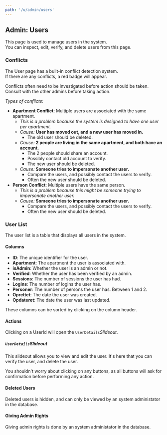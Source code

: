 ```yaml
---
path: '/u/admin/users'
---
```


## Admin: Users
This page is used to manage users in the system.   
You can inspect, edit, verify, and delete users from this page.

### Conflicts
The User page has a built-in conflict detection system.  
If there are any conflicts, a red badge will appear.

Conflicts often need to be investigated before action should be taken.  
Consult with the other admins before taking action.

*Types of conflicts:*
- **Apartment Conflict**: Multiple users are associated with the same apartment.
    - *This is a problem because the system is designed to have one user per apartment.*
    - *Cause:* **User has moved out, and a new user has moved in.**
        - The old user should be deleted.
    - *Cause:* **2 people are living in the same apartment, and both have an account.**
        - The 2 people should share an account.
        - Possibly contact old account to verify.
        - The new user should be deleted.
    - *Cause:* **Someone tries to impersonate another user.**
        - Compare the users, and possibly contact the users to verify.
        - Often the new user should be deleted.
- **Person Conflict**: Multiple users have the same person.
    - *This is a problem because this might be someone trying to impersonate another user.*
    - *Cause:* **Someone tries to impersonate another user.**
        - Compare the users, and possibly contact the users to verify.
        - Often the new user should be deleted.

### User List
The user list is a table that displays all users in the system.

#### Columns
- **ID**: The unique identifier for the user.
- **Apartment**: The apartment the user is associated with.
- **isAdmin**: Whether the user is an admin or not.
- **Verified**: Whether the user has been verified by an admin.
- **Sessions**: The number of sessions the user has had.
- **Logins**: The number of logins the user has.
- **Personer**: The number of persons the user has. Between 1 and 2.
- **Oprettet**: The date the user was created.
- **Opdateret**: The date the user was last updated.

These columns can be sorted by clicking on the column header.

#### Actions
Clicking on a UserId will open the `UserDetails`*Slideout*.  

##### `UserDetails`*Slideout*
This slideout allows you to view and edit the user.
It's here that you can verify the user, and delete the user.

You shouldn't worry about clicking on any buttons, as all buttons will ask for confirmation before performing any action.

#### Deleted Users
Deleted users is hidden, and can only be viewed by an system administator in the database.

#### Giving Admin Rights
Giving admin rights is done by an system administator in the database.

